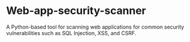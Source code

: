 # Web-app-security-scanner
A Python-based tool for scanning web applications for common security vulnerabilities such as SQL Injection, XSS, and CSRF.
